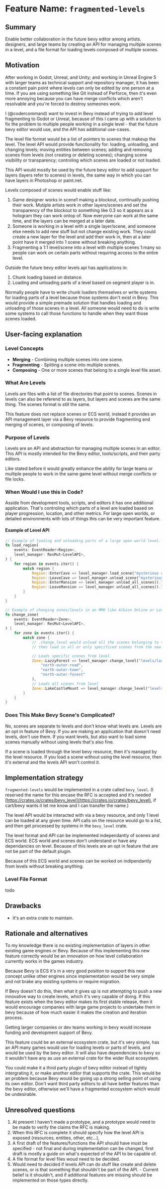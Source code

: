 # Feature Name: `fragmented-levels`

## Summary

Enable better collaboration in the future bevy editor among artists, designers, and large teams by creating an API for managing multiple scenes in a level, and a file format for loading levels composed of multiple scenes.



## Motivation

After working in Godot, Unreal, and Unity; and working in Unreal Engine 5 with larger teams as technical support and repository manager, it has been a constant pain point where levels can only be edited by one person at a time. If you are using something like Git instead of Perforce, then it's even more annoying because you can have merge conflicts which aren't resolvable and you're forced to destroy someones work.

I (@codercommand) want to invest in Bevy instead of trying to add level fragmenting to Godot or Unreal, because of this I came up with a solution to fix the problem to multiple people working in a single level - that the future bevy editor would use, and the API has additional use-cases.

The level file format would be a list of pointers to scenes that makeup the level. The level API would provide functionality for: loading, unloading, and changing levels; moving entities between scenes; adding and removing scenes from levels (not creating or deleting scenes); changing scene visibility or transparency; controling which scenes are loaded or not loaded.

This API would mostly be used by the future bevy editor to add support for layers (layers refer to scenes) in levels, the same way in which you can have layers in Photoshop or paint.net.

Levels composed of scenes would enable stuff like:
1. Game designer works in scene1 making a blockout, continually pushing their work. Mutiple artists work in other layers/scenes and set the transparency of the blockout to something like 0.3 so it appears as a hologram they can work ontop of. Now everyone can work at the same time, and the layers can be merged at a later date.
2. Someone is working in a level with a single layer/scene, and someone else needs to add new stuff but not change existing work. They could create a new layer for the level and add their work in, then at a later point have it merged into 1 scene without breaking anything.
3. Fragmenting a 1:1 level/scene into a level with multiple scenes 1:many so people can work on certain parts without requiring access to the entire level.

Outside the future bevy editor levels api has applications in:
1. Chunk loading based on distance.
2. Loading and unloading parts of a level based on segment player is in.

Normally people have to write chunk loaders themselves or write systems for loading parts of a level because those systems don't exist in Bevy. This would provide a simple premade solution that handles loading and unloading of those scenes in a level. All someone would need to do is write some systems to call those functions to handle when they want those scenes loaded.



## User-facing explanation

### Level Concepts
- **Merging** - Combining multiple scenes into one scene.
- **Fragmenting** - Spliting a scene into multiple scenes.
- **Composing** - One or more scenes that belong to a single level file asset.

### What Are Levels
Levels are files with a list of file directories that point to scenes. Scenes in levels can also be referend to as layers, but layers and scenes are the same thing. The scenes format is still the same.

This feature does not replace scenes or ECS world, instead it provides an API management layer via a Bevy resource to provide fragmenting and merging of scenes, or composing of levels.

### Purpose of Levels
Levels are an API and abstraction for managing multiple scenes in an editor. This API is mostly intended for the Bevy editor, tools/scripts, and their party editors.

Like stated before it would greatly enhance the ability for large teams or multiple people to work in the same game level without merge conflicts or file locks.

### When Would I use this in Code?
Asside from development tools, scripts, and editors it has one additional application. That's controling which parts of a level are loaded based on player progression, location, and other metrics. For large open worlds, or detailed environments with lots of things this can be very important feature.

#### Example of Level API
```rust
// Example of loading and unloading parts of a large open world level.
fn load_region(
    events: EventReader<Region>,
    level_manager: ResMut<LevelAPI>,
) {
    for region in events.iter() {
        match region {
            Region::EnterCave => level_manager.load_scene("mysterious cave"),
            Region::LeaveCave => level_manager.unload_scene("mysterious cave"),
            Region::EnterMansion => level_manager.unload_all_scenes().load_scene("mansion interior"),
            Region::LeaveMansion => level_manager.unload_all_scenes().load_scene("large forest north"),
        }
    }
}

// Example of changing zones/levels in an MMO like Albion Online or Lost Ark.
fn change_zone(
    events: EventReader<Zone>,
    level_manager: ResMut<LevelAPI>,
) {
    for zone in events.iter() {
        match zone {
            // .change_level would unload all the scenes belonging to the current level,
            // then load in all or only specificed scenes from the new level.

            // Loads specific scenes from level
            Zone::LazzyForest => level_manager.change_level("levels/lazzy_forest.level",
                "north-outer-road",
                "north-outer-town",
                "north-outer-forest"
            ),
            // Loads all scenes from level
            Zone::LakeCastleMount => level_manager.change_level("levels/lake_castle_mount.level");
        }
    }
}
```

### Does This Make Bevy Scene's Complicated?
No, scenes are separate to levels and don't know what levels are. Levels are an opt in feature of Bevy. If you are making an application that doesn't need levels, don't use them. If you want levels, but also want to load some scenes manually without using levels that's also fine.

If a scene is loaded through the level bevy resource, then it's managed by the level resource. If you load a scene without using the level resource, then it's external and the levels API won't control it.



## Implementation strategy

`fragmented-levels` would be implemented in a crate called `bevy_level`. (I reserved the name for this encase the RFC is accepted and it's needed [https://crates.io/crates/bevy_level](https://crates.io/crates/bevy_level), if cart/bevy wants it let me know and I can transfer the name.)

The level API would be interacted with via a bevy resource, and only 1 level can be loaded at any given time. API calls on the resource would go to a list, and then get processed by systems in the `bevy_level` crate.

The level format and API can be implemented independantly of scenes and ECS world. ECS world and scenes don't understand or have any dependancies on level. Because of this levels are an opt in feature that are not be part of the default plugin.

Because of this ECS world and scenes can be worked on indipendantly from levels without breaking anything.

### Level File Format
todo



## Drawbacks

- It's an extra crate to maintain.


## Rationale and alternatives

To my knowledge there is no existing implementation of layers in other existing game engines or Bevy. Because of this implementing this new feature correctly would be an innovation on how level collaboration currently works in the games industry.

Because Bevy is ECS it's in a very good position to support this new concept unlike other engines since implementation would be very simple and not brake any existing systems or require migration.

If Bevy doesn't do this, then what it gives up is not attempting to push a new innovative way to create levels, which it's very capable of doing. If this feature exists when the bevy editor makes its first stable release, then it would encourage companies with large game projects to undertake them in bevy because of how much easier it makes the creation and iteration process.

Getting larger companies or dev teams working in bevy would increase funding and development support of Bevy.

This feature could be an external ecosystem crate, but it's very simple, has an API many games would use for loading levels or parts of levels, and would be used by the bevy editor. It will also have dependencies to bevy so it wouldn't have any as use an external crate for the wider Rust ecosystem.

You could make it a third party plugin of bevy editor instead of tightly intergrating it, or make another editor that supports the crate. This would be an problem because Bevy would be giving up a strong selling point of using its own editor. Don't want third party editors to all have better features than the bevy editor, otherwise we'll have a fragmented ecosystem which would be undesirable.



## Unresolved questions

1. At present I haven't made a prototype, and a prototype would need to be made to verify the claims the RFC is making.
2. When this RFC is complete it should specify how the level API is exposed (resources, entities, other, etc...), 
3. A first draft of the features/functions the API should have must be specified - not final and during implementation can be changed, first draft is mostly a guide on what's expected of the API to be capable of.
4. A file format for level files woud need to be decided.
5. Would need to decided if levels API can do stuff like create and delete scenes, or is that something that shouldn't be part of the API. - Current belief is it shouldn't, and if additional features are missing should be implemented on those types directly.
